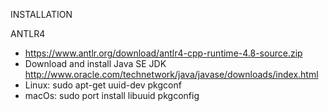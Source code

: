 INSTALLATION

ANTLR4
- https://www.antlr.org/download/antlr4-cpp-runtime-4.8-source.zip
- Download and install Java SE JDK
http://www.oracle.com/technetwork/java/javase/downloads/index.html
- Linux: sudo apt-get uuid-dev pkgconf
- macOs: sudo port install libuuid pkgconfig
